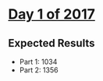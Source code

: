 # [Day 1 of 2017](https://adventofcode.com/2017/day/1)

## Expected Results

- Part 1: 1034
- Part 2: 1356
